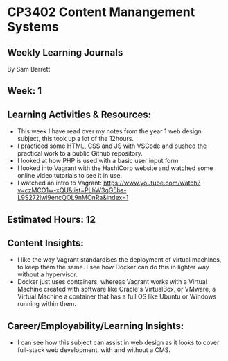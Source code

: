 # CP3402 Content Manangement Systems
## Weekly Learning Journals
By Sam Barrett

## Week: 1

## Learning Activities & Resources:
- This week I have read over my notes from the year 1 web design subject, this took up a lot of the 12hours.
- I practiced some HTML, CSS and JS with VSCode and pushed the practical work to a public Github repository.
- I looked at how PHP is used with a basic user input form
- I looked into Vagrant with the HashiCorp website and watched some online video tutorials to see it in use.
- I watched an intro to Vagrant: https://www.youtube.com/watch?v=czMCO1w-xQU&list=PLhW3qG5bs-L9S272lwi9encQOL9nMOnRa&index=1

## Estimated Hours: 12

## Content Insights:
- I like the way Vagrant standardises the deployment of virtual machines, to keep them the same. I see how Docker can do this in lighter way without a hypervisor.
- Docker just uses containers, whereas Vagrant works with a Virtual Machine created with software like Oracle's VirtualBox, or VMware, a Virtual Machine a container that has a full OS like Ubuntu or Windows running within them.

## Career/Employability/Learning Insights:
- I can see how this subject can assist in web design as it looks to cover full-stack web development, with and without a CMS.

